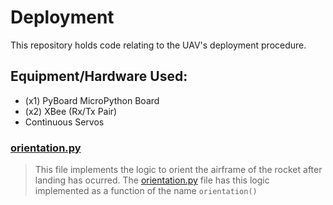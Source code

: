# Deployment
This repository holds code relating to the UAV's deployment procedure.
## Equipment/Hardware Used:
* (x1) PyBoard MicroPython Board
* (x2) XBee (Rx/Tx Pair)
* Continuous Servos

### [orientation.py](https://github.com/unccrocketry/deployment/blob/master/deployment_orientation.py)
> This file implements the logic to orient the airframe of the rocket after landing has ocurred. The [orientation.py](https://github.com/unccrocketry/deployment/blob/master/deployment_orientation.py) file has this logic implemented as a function of the name `orientation()`
